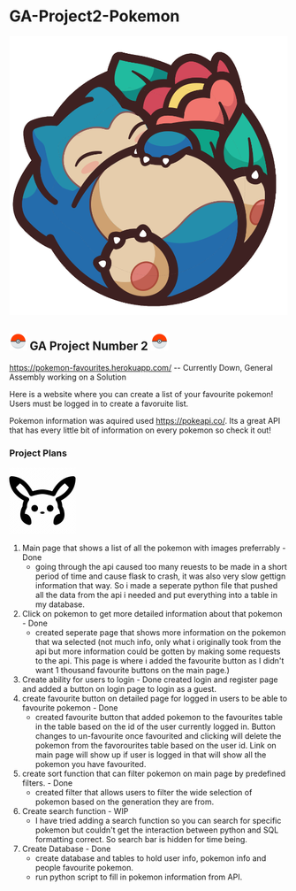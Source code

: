 # GA-Project2-Pokemon
![img](static/images/image_processing20210626-7167-doy57small.png)
## ![img](static/images/icons8-pokeball-color-32.png) GA Project Number 2 ![img](static/images/icons8-pokeball-color-32.png)


https://pokemon-favourites.herokuapp.com/  -- Currently Down, General Assembly working on a Solution

Here is a website where you can create a list of your favourite pokemon!
Users must be logged in to create a favoruite list.

Pokemon information was aquired used https://pokeapi.co/.
Its a great API that has every little bit of information on every pokemon so check it out!


### Project Plans
![img](static/images/icons8-pokemon.gif)

1. Main page that shows a list of all the pokemon with images preferrably - Done
    - going through the api caused too many reuests to be made in a short period of time and cause flask to crash, it was also very slow gettign information that way. So i made a seperate python file that pushed all the data from the api i needed and put everything into a table in my database.
2. Click on pokemon to get more detailed information about that pokemon - Done
    - created seperate page that shows more information on the pokemon that wa selected (not much info, only what i originally took from the api but more information could be gotten by making some requests to the api. This page is where i added the favourite button as I didn't want 1 thousand favourite buttons on the main page.)
3. Create ability for users to login - Done
    created login and register page and added a button on login page to login as a guest.
4. create favourite button on detailed page for logged in users to be able to favourite pokemon - Done
    - created favourite button that added pokemon to the favourites table in the table based on the id of the user currently logged in. Button changes to un-favourite once favourited and clicking will delete the pokemon from the favorourites table based on the user id. Link on main page will show up if user is logged in that will show all the pokemon you have favourited.
5. create sort function that can filter pokemon on main page by predefined filters. - Done
    - created filter that allows users to filter the wide selection of pokemon based on the generation they are from.
6. Create search function - WIP
    - I have tried adding a search function so you can search for specific pokemon but couldn't get the interaction between python and SQL formatting correct. So search bar is hidden for time being.
7. Create Database - Done
    - create database and tables to hold user info, pokemon info and people favourite pokemon.
    - run python script to fill in pokemon information from API.
